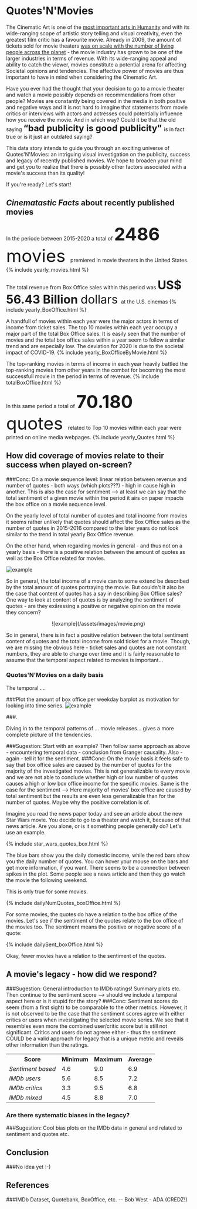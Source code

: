 <h1> Quotes'N'Movies </h1>

The Cinematic Art is one of the [most important arts in Humanity](https://notesread.com/importance-of-cinema/) and with its wide-ranging scope of artistic story telling and visual creativity, even the greatest film critic has a favourite movie. Already in 2009, the amount of tickets sold for movie theaters [was on scale with the number of living people across the planet](https://thoughteconomics.com/the-role-of-film-in-society/) - the movie industry has grown to be one of the larger industries in terms of revenue. With its wide-ranging appeal and ability to catch the viewer, movies constitute a potential arena for affecting Societal opinions and tendencies. The affective power of movies are thus important to have in mind when considering the Cinematic Art.

Have you ever had the thought that your decision to go to a movie theater and watch a movie possibly depends on recommendations from other people? Movies are constantly being covered in the media in both positive and negative ways and it is not hard to imagine that statements from movie critics or interviews with actors and actresses could potentially influence how you receive the movie. And in which way? Could it be that the old saying <font size="+2"> <b> “bad publicity is good publicity”  </b> </font> is in fact true or is it just an outdated saying? 

This data story intends to guide you through an exciting universe of Quotes'N'Movies: an intriguing visual investigation on the publicity, success and legacy of recently published movies. 
We hope to broaden your mind and get you to realize that there is possibly other factors associated with a movie's success than its quality!

<!-- We will find out how general publicity around movies "correlate/doesnt" with movie success, how public opinion on a movie "correlate/doesnt" with movie success and legacy, and finally we will try to understand where we may have biases regarding public opinion and IMDb ratings of movies. These are the three general topics we will cover but in each section we will answer subquestions and show you the wonderful visualisations that can be created with data.-->
<!-- Nice points but save them untill they're relevant: It is important, before we start, to be on the same page with a few things, that we will bring up a lot. We will be working with movies that were released to theaters in the time period 2015 to 2020. It will not be all movies since that would require us to use cloud computing, so we have chosen 56 American movies. We will use success defined by Box Office income for a given movie (money earned through theater-tickets) and the legacy of a movie is defined by the IMDb rating of that movie. The reason we separate these two terms is, that while Box Office will only be accumulated during the period of theatrical release, the IMDb rating can keep changing right until we downloaded the data this fall.-->

If you're ready? Let's start!

<h2> <em> Cinematastic Facts </em> about recently published movies </h2>

<!-- Movies intro -->
In the periode between 2015-2020 a total of <font size="+4"> <b> 2486 </b> movies </font> premiered in movie theaters in the United States.
{% include yearly_movies.html %}

<!-- Box Office intro -->
The total revenue from Box Office sales within this period was <font size="+3"> <b> US$ 56.43 Billion </b> dollars </font> at the U.S. cinemas
{% include yearly_BoxOffice.html %}
<!-- Maybe use this instead: The total income from ticket sales within each years were heavily impacted by a small set of the movies broadcasted within that year. -->
A handfull of movies within each year were the major actors in terms of income from ticket sales. The top 10 movies within each year occupy a major part of the total Box Office sales. It is easily seen that the number of movies and the total box office sales within a year seem to follow a similar trend and are especially low. The deviation for 2020 is due to the societal impact of COVID-19.
{% include yearly_BoxOfficeByMovie.html %}

<!-- Box Office raceplot -->
The top-ranking movies in terms of income in each year heavily battled the top-ranking movies from other years in the combat for becoming the most successfull movie in the period in terms of revenue.
{% include totalBoxOffice.html %}

<!-- Quotes intro -->
In this same period a total of <font size="+4"> <b> 70.180 </b> quotes </font> related to Top 10 movies within each year were printed on online media webpages.
{% include yearly_Quotes.html %}




<!-- With that being said, let’s begin by asking ourselves; how does the public coverage of movies in media relate to the success of the movies concerned? -->




<h2> How did coverage of movies relate to their success when played on-screen? </h2>
<!-- RQ1 and RQ2 on a "high-level" - movie level -->

###Conc: On a movie sequence level: linear relation between revenue and number of quotes - both ways (which plots???) - high in cause high in another.
This is also the case for sentiment --> at least we can say that the total sentiment of a given movie within the period it airs on paper impacts the box office on a movie sequence level. 

On the yearly level of total number of quotes and total income from movies it seems rather unlikely that quotes should affect the Box Office sales as the number of quotes in 2015-2016 compared to the later years do not look similar to the trend in total yearly Box Office revenue.

On the other hand, when regarding movies in general - and thus not on a yearly basis - there is a positive relation between the amount of quotes as well as the Box Office related for movies.

![example](/assets/images/movie.png)

So in general, the total income of a movie can to some extend be described by the total amount of quotes portraying the movie. But couldn't it also be the case that content of quotes has a say in describing Box Office sales? One way to look at content of quotes is by analyzing the sentiment of quotes - are they exåressing a positive or negative opinion on the movie they concern? 

<center>
![example](/assets/images/movie.png)
</center>

So in general, there is in fact a positive relation between the total sentiment content of quotes and the total income from sold ticket for a movie. Though, we are missing the obvious here - ticket sales and quotes are not constant numbers, they are able to change over time and it is fairly reasonable to assume that the temporal aspect related to movies is important...

<h3> Quotes'N'Movies on a daily basis </h3>

The temporal ....

###Plot the amount of box office per weekday barplot as motivation for looking into time series.
![example](/assets/images/movie.png)


###.



Diving in to the temporal patterns of ... movie releases... gives a more complete picture of the tendencies.

###Sugestion: Start with an example? Then follow same approach as above - encountering temporal data - conclusion from Granger causality.
Also - again - tell it for the sentiment.
###Conc: On the movie basis it feels safe to say that box office sales are caused by the number of quotes for the majority of the investigated movies. This is not generalizable to every movie and we are not able to conclude whether high or low number of quotes causes a high or low box office income for the specific movies.
Same is the case for the sentiment --> Here majority of movies' box office are caused by total sentiment but the results are even less generalizable than for the number of quotes. Maybe why the positive correlation is of.



Imagine you read the news paper today and see an article about the new Star Wars movie. You decide to go to a theater and watch it, because of that news article. Are you alone, or is it something people generally do? Let's use an example.

{% include star_wars_quotes_box.html %}

The blue bars show you the daily domestic income, while the red bars show you the daily number of quotes. You can hover your mouse on the bars and get more information, if you want. There seems to be a connection between spikes in the plot. Some people see a news article and then they go watch the movie the following weekend.

This is only true for some movies.

{% include dailyNumQuotes_boxOffice.html %}

For some movies, the quotes do have a relation to the box office of the movies. Let's see if the sentiment of the quotes relate to the box office of the movies too. The sentiment means the positive or negative score of a quote:

{% include dailySent_boxOffice.html %}

Okay, fewer movies have a relation to the sentiment of the quotes.



<h2> A movie's legacy - how did we respond? </h2>

###Sugestion: General introduction to IMDb ratings! Summary plots etc.
Then continue to the sentiment score --> should we include a temporal aspect here or is it stupid for the story?
###Conc: Sentiment scores do seem (from a first sight) to be comparable to the other metrics. However, it is not
	observed to be the case that the sentiment scores agree with either critics or users when investigating the selected movie series.
	We see that it resembles even more the combined user/critic score but is still not significant.
	Critics and users do not agreee either - thus the sentiment COULD be a valid approach for legacy
	that is a unique metric and reveals other information than the ratings.

<center>
<table class="center">
   <tr>
      <th> <b> Score </b> </th>
      <th> <b> Minimum </b> </th>
      <th> <b> Maximum </b> </th>
      <th> <b> Average </b> </th>
   </tr>
   <tr>
      <td> <i> Sentiment based </i> </td>
      <td> 4.6 </td>
      <td> 9.0 </td>
      <td> 6.9 </td>
   </tr>
   <tr>
      <td> <i> IMDb users </i> </td>
      <td> 5.6 </td>
      <td> 8.5 </td>
      <td> 7.2 </td>
   </tr>
   <tr>
      <td> <i> IMDb critics </i> </td>
      <td> 3.3 </td>
      <td> 9.5 </td>
      <td> 6.8 </td>
   </tr>
   <tr>
      <td> <i> IMDb mixed </i> </td>
      <td> 4.5 </td>
      <td> 8.8 </td>
      <td> 7.0 </td>
   </tr>
</table>
</center>


<h3> Are there systematic biases in the legacy? </h3>

###Sugestion: Cool bias plots on the IMDb data in general and related to sentiment and quotes etc.


<h2> Conclusion </h2>

   
###No idea yet :-)
   

   
<h2> References </h2>
   
###IMDb Dataset, Quotebank, BoxOffice, etc. -- Bob West - ADA (CREDZ!)
